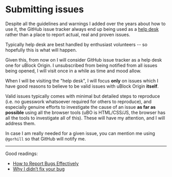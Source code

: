 # Submitting issues

Despite all the guidelines and warnings I added over the years about how to use it, the GitHub issue tracker always end up being used as a [help desk](https://en.wikipedia.org/wiki/Help_desk) rather than a place to report actual, real and proven issues.

Typically help desk are best handled by enthusiast volunteers -- so hopefully this is what will happen.

Given this, from now on I will consider GitHub issue tracker as a help desk one for uBlock Origin. I unsubscribed from being notified from all issues being opened, I will visit once in a while as time and mood allow.

When I will be visiting the "help desk", I will focus **only** on issues which I have good reasons to believe to be valid issues with uBlock Origin **itself**.

Valid issues typically comes with minimal but detailed steps to reproduce (i.e. no guesswork whatsoever required for others to reproduce), and especially genuine efforts to investigate the cause of an issue **as far as possible** using all the browser tools (uBO is HTML/CSS/JS, the browser has all the tools to investigate all of this). These will have my attention, and I will address them.

In case I am really needed for a given issue, you can mention me using `@gorhill` so that GitHub will notify me.

***

Good readings:

- [How to Report Bugs Effectively](http://www.chiark.greenend.org.uk/~sgtatham/bugs.html)
- [Why I didn’t fix your bug](http://magnusmanske.de/wordpress/?p=518)

